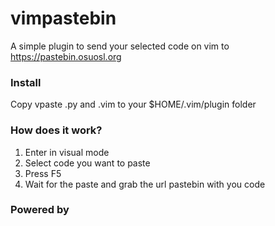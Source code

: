 # vimpastebin

A simple plugin to send your selected code on vim to https://pastebin.osuosl.org 

### Install

Copy vpaste .py and .vim to your $HOME/.vim/plugin folder

### How does it work?

1. Enter in visual mode
2. Select code you want to paste
3. Press F5
4. Wait for the paste and grab the url pastebin with you code

### Powered by


